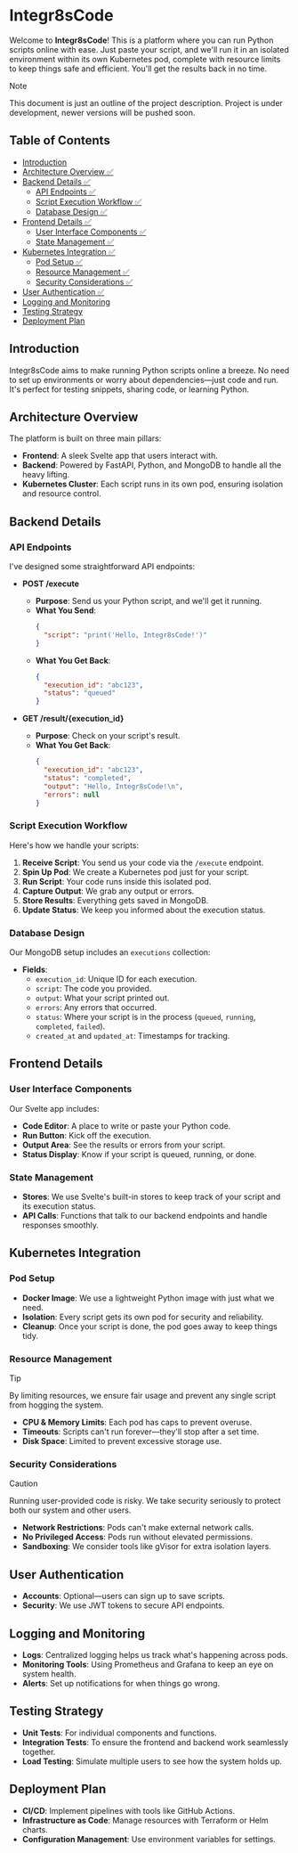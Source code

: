 # Integr8sCode

Welcome to **Integr8sCode**! This is a platform where you can run Python scripts online with ease. Just paste your script, and we'll run it in an isolated environment within its own Kubernetes pod, complete with resource limits to keep things safe and efficient. You'll get the results back in no time.

> [!NOTE]
> This document is just an outline of the project description. Project is under development, newer versions will be pushed soon. 

## Table of Contents

- [Introduction](#introduction)
- [Architecture Overview ✅](#architecture-overview)
- [Backend Details ✅](#backend-details)
  - [API Endpoints ✅](#api-endpoints)
  - [Script Execution Workflow ✅](#script-execution-workflow)
  - [Database Design ✅](#database-design)
- [Frontend Details ✅](#frontend-details)
  - [User Interface Components ✅](#user-interface-components)
  - [State Management ✅](#state-management)
- [Kubernetes Integration ✅](#kubernetes-integration)
  - [Pod Setup ✅](#pod-setup)
  - [Resource Management ✅](#resource-management)
  - [Security Considerations ✅](#security-considerations)
- [User Authentication ✅](#user-authentication)
- [Logging and Monitoring](#logging-and-monitoring)
- [Testing Strategy](#testing-strategy)
- [Deployment Plan](#deployment-plan)

## Introduction

Integr8sCode aims to make running Python scripts online a breeze. No need to set up environments or worry about dependencies—just code and run. It's perfect for testing snippets, sharing code, or learning Python.

## Architecture Overview

The platform is built on three main pillars: 

- **Frontend**: A sleek Svelte app that users interact with.
- **Backend**: Powered by FastAPI, Python, and MongoDB to handle all the heavy lifting.
- **Kubernetes Cluster**: Each script runs in its own pod, ensuring isolation and resource control.

## Backend Details

### API Endpoints

I've designed some straightforward API endpoints:

- **POST /execute**
  - **Purpose**: Send us your Python script, and we'll get it running.
  - **What You Send**:
    ```json
    {
      "script": "print('Hello, Integr8sCode!')"
    }
    ```
  - **What You Get Back**:
    ```json
    {
      "execution_id": "abc123",
      "status": "queued"
    }
    ```

- **GET /result/{execution_id}**
  - **Purpose**: Check on your script's result.
  - **What You Get Back**:
    ```json
    {
      "execution_id": "abc123",
      "status": "completed",
      "output": "Hello, Integr8sCode!\n",
      "errors": null
    }
    ```

### Script Execution Workflow

Here's how we handle your scripts:

1. **Receive Script**: You send us your code via the `/execute` endpoint.
2. **Spin Up Pod**: We create a Kubernetes pod just for your script.
3. **Run Script**: Your code runs inside this isolated pod.
4. **Capture Output**: We grab any output or errors.
5. **Store Results**: Everything gets saved in MongoDB.
6. **Update Status**: We keep you informed about the execution status.

### Database Design

Our MongoDB setup includes an `executions` collection:

- **Fields**:
  - `execution_id`: Unique ID for each execution.
  - `script`: The code you provided.
  - `output`: What your script printed out.
  - `errors`: Any errors that occurred.
  - `status`: Where your script is in the process (`queued`, `running`, `completed`, `failed`).
  - `created_at` and `updated_at`: Timestamps for tracking.

## Frontend Details

### User Interface Components

Our Svelte app includes:

- **Code Editor**: A place to write or paste your Python code.
- **Run Button**: Kick off the execution.
- **Output Area**: See the results or errors from your script.
- **Status Display**: Know if your script is queued, running, or done.

### State Management

- **Stores**: We use Svelte's built-in stores to keep track of your script and its execution status.
- **API Calls**: Functions that talk to our backend endpoints and handle responses smoothly.

## Kubernetes Integration

### Pod Setup

- **Docker Image**: We use a lightweight Python image with just what we need.
- **Isolation**: Every script gets its own pod for security and reliability.
- **Cleanup**: Once your script is done, the pod goes away to keep things tidy.

### Resource Management

> [!TIP]
> By limiting resources, we ensure fair usage and prevent any single script from hogging the system.

- **CPU & Memory Limits**: Each pod has caps to prevent overuse.
- **Timeouts**: Scripts can't run forever—they'll stop after a set time.
- **Disk Space**: Limited to prevent excessive storage use.

### Security Considerations

> [!CAUTION]
> Running user-provided code is risky. We take security seriously to protect both our system and other users.

- **Network Restrictions**: Pods can't make external network calls.
- **No Privileged Access**: Pods run without elevated permissions.
- **Sandboxing**: We consider tools like gVisor for extra isolation layers.

## User Authentication

- **Accounts**: Optional—users can sign up to save scripts.
- **Security**: We use JWT tokens to secure API endpoints.

## Logging and Monitoring

- **Logs**: Centralized logging helps us track what's happening across pods.
- **Monitoring Tools**: Using Prometheus and Grafana to keep an eye on system health.
- **Alerts**: Set up notifications for when things go wrong.

## Testing Strategy

- **Unit Tests**: For individual components and functions.
- **Integration Tests**: To ensure the frontend and backend work seamlessly together.
- **Load Testing**: Simulate multiple users to see how the system holds up.

## Deployment Plan

- **CI/CD**: Implement pipelines with tools like GitHub Actions.
- **Infrastructure as Code**: Manage resources with Terraform or Helm charts.
- **Configuration Management**: Use environment variables for settings.
